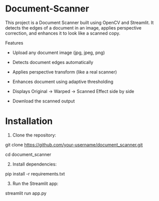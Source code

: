 # Document-Scanner
This project is a Document Scanner built using OpenCV and Streamlit.
It detects the edges of a document in an image, applies perspective correction, and enhances it to look like a scanned copy.

 Features
- Upload any document image (jpg, jpeg, png)
 
- Detects document edges automatically
 
- Applies perspective transform (like a real scanner)
 
- Enhances document using adaptive thresholding
 
- Displays Original → Warped → Scanned Effect side by side
 
- Download the scanned output

# Installation
 
 1) Clone the repository:
 
 git clone https://github.com/your-username/document_scanner.git
 
 cd document_scanner
 

 2) Install dependencies:
 
 pip install -r requirements.txt
 

 3) Run the Streamlit app:
 
 streamlit run app.py

